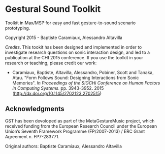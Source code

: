 # Gestural Sound Toolkit

Toolkit in Max/MSP for easy and fast gesture-to-sound scenario prototyping. 

Copyright 2015 - Baptiste Caramiaux, Alessandro Altavilla

*Credits*. This tookit has been designed and implemented in order to investigate research questions on sonic interaction design, and led to a publication at the CHI 2015 conference. If you use the toolkit in your research or teaching, please credit our work:

- Caramiaux, Baptiste, Altavilla, Alessandro, Pobiner, Scott and Tanaka, Atau. "Form Follows Sound: Designing Interactions from Sonic Memories". _In Proceedings of the SIGCHI Conference on Human Factors in Computing Systems_. pp. 3943-3952. 2015 (http://dx.doi.org/10.1145/2702123.2702515)

## Acknowledgments
GST has been devoloped as part of the MetaGestureMusic project, which received funding from the European Research Council under the European Union’s Seventh Framework Programme (FP/2007-2013) / ERC Grant Agreement n. FP7-283771.

Original authors: Baptiste Caramiaux, Alessandro Altavilla

